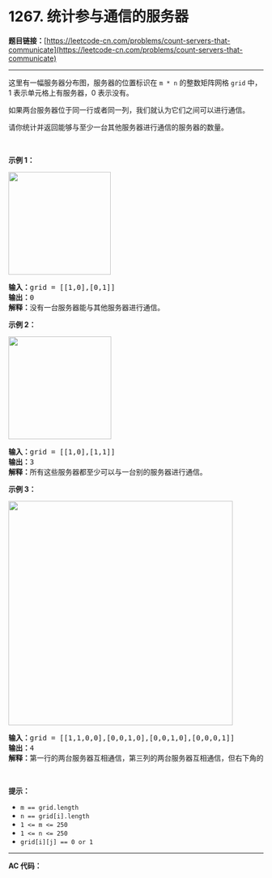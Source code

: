 # 1267. 统计参与通信的服务器

**题目链接：**[https://leetcode-cn.com/problems/count-servers-that-communicate](https://leetcode-cn.com/problems/count-servers-that-communicate)

---

<div class="content__1Y2H">
 <div class="notranslate">
  <p>这里有一幅服务器分布图，服务器的位置标识在&nbsp;<code>m * n</code>&nbsp;的整数矩阵网格&nbsp;<code>grid</code>&nbsp;中，1 表示单元格上有服务器，0 表示没有。</p> 
  <p>如果两台服务器位于同一行或者同一列，我们就认为它们之间可以进行通信。</p> 
  <p>请你统计并返回能够与至少一台其他服务器进行通信的服务器的数量。</p> 
  <p>&nbsp;</p> 
  <p><strong>示例 1：</strong></p> 
  <p><img style="height: 203px; width: 202px;" src="/aliyun-lc-upload/uploads/2019/11/24/untitled-diagram-6.jpg" alt=""></p> 
  <pre class="language-text"><strong>输入：</strong>grid = [[1,0],[0,1]]
<strong>输出：</strong>0
<strong>解释：</strong>没有一台服务器能与其他服务器进行通信。</pre> 
  <p><strong>示例 2：</strong></p> 
  <p><strong><img style="height: 203px; width: 203px;" src="/aliyun-lc-upload/uploads/2019/11/24/untitled-diagram-4-1.jpg" alt=""></strong></p> 
  <pre class="language-text"><strong>输入：</strong>grid = [[1,0],[1,1]]
<strong>输出：</strong>3
<strong>解释：</strong>所有这些服务器都至少可以与一台别的服务器进行通信。
</pre> 
  <p><strong>示例 3：</strong></p> 
  <p><img style="height: 443px; width: 443px;" src="/aliyun-lc-upload/uploads/2019/11/24/untitled-diagram-1-3.jpg" alt=""></p> 
  <pre class="language-text"><strong>输入：</strong>grid = [[1,1,0,0],[0,0,1,0],[0,0,1,0],[0,0,0,1]]
<strong>输出：</strong>4
<strong>解释：</strong>第一行的两台服务器互相通信，第三列的两台服务器互相通信，但右下角的服务器无法与其他服务器通信。
</pre> 
  <p>&nbsp;</p> 
  <p><strong>提示：</strong></p> 
  <ul> 
   <li><code>m == grid.length</code></li> 
   <li><code>n == grid[i].length</code></li> 
   <li><code>1 &lt;= m &lt;= 250</code></li> 
   <li><code>1 &lt;= n &lt;= 250</code></li> 
   <li><code>grid[i][j] == 0 or 1</code></li> 
  </ul> 
 </div>
</div>

---

**AC 代码：**

```java

```